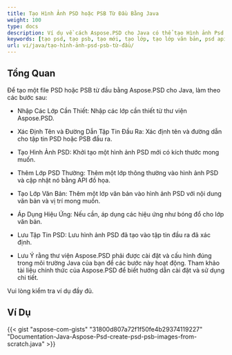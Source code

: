 ```yaml
---
title: Tạo Hình Ảnh PSD hoặc PSB Từ Đầu Bằng Java
weight: 100
type: docs
description: Ví dụ về cách Aspose.PSD cho Java có thể tạo Hình ảnh Psd từ đầu
keywords: [tạo psd, tạo psb, tạo mới, tạo lớp, tạo lớp văn bản, psd api, java, mẫu code]
url: vi/java/tạo-hình-ảnh-psd-psb-từ-đầu/
---
```


## **Tổng Quan**
Để tạo một file PSD hoặc PSB từ đầu bằng Aspose.PSD cho Java, làm theo các bước sau:

- Nhập Các Lớp Cần Thiết: Nhập các lớp cần thiết từ thư viện Aspose.PSD.

- Xác Định Tên và Đường Dẫn Tập Tin Đầu Ra: Xác định tên và đường dẫn cho tập tin PSD hoặc PSB đầu ra.

- Tạo Hình Ảnh PSD: Khởi tạo một hình ảnh PSD mới có kích thước mong muốn.

- Thêm Lớp PSD Thường: Thêm một lớp thông thường vào hình ảnh PSD và cập nhật nó bằng API đồ họa.

- Tạo Lớp Văn Bản: Thêm một lớp văn bản vào hình ảnh PSD với nội dung văn bản và vị trí mong muốn.

- Áp Dụng Hiệu Ứng: Nếu cần, áp dụng các hiệu ứng như bóng đổ cho lớp văn bản.

- Lưu Tập Tin PSD: Lưu hình ảnh PSD đã tạo vào tập tin đầu ra đã xác định.

- Lưu Ý rằng thư viện Aspose.PSD phải được cài đặt và cấu hình đúng trong môi trường Java của bạn để các bước này hoạt động. Tham khảo tài liệu chính thức của Aspose.PSD để biết hướng dẫn cài đặt và sử dụng chi tiết.

Vui lòng kiểm tra ví dụ đầy đủ.

## **Ví Dụ**
{{< gist "aspose-com-gists" "31800d807a72f1f50fe4b29374119227" "Documentation-Java-Aspose-Psd-create-psd-psb-images-from-scratch.java" >}}
